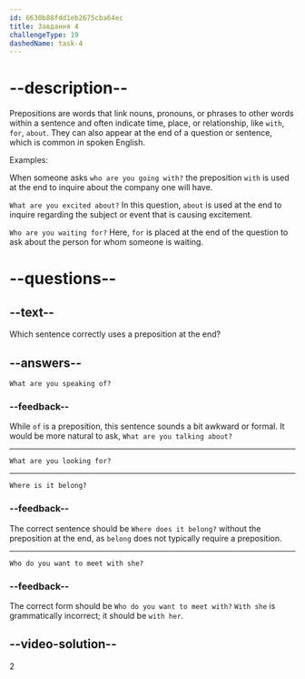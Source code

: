```yaml
---
id: 6630b88fdd1eb2675cba64ec
title: Завдання 4
challengeType: 19
dashedName: task-4
---
```


# --description--

Prepositions are words that link nouns, pronouns, or phrases to other words within a sentence and often indicate time, place, or relationship, like `with`, `for`, `about`. They can also appear at the end of a question or sentence, which is common in spoken English.

Examples:

When someone asks `who are you going with?` the preposition `with` is used at the end to inquire about the company one will have.

`What are you excited about?` In this question, `about` is used at the end to inquire regarding the subject or event that is causing excitement.

`Who are you waiting for?` Here, `for` is placed at the end of the question to ask about the person for whom someone is waiting.

# --questions--

## --text--

Which sentence correctly uses a preposition at the end?

## --answers--

`What are you speaking of?`

### --feedback--

While `of` is a preposition, this sentence sounds a bit awkward or formal. It would be more natural to ask, `What are you talking about?`

---

`What are you looking for?`

---

`Where is it belong?`

### --feedback--

The correct sentence should be `Where does it belong?` without the preposition at the end, as `belong` does not typically require a preposition.

---

`Who do you want to meet with she?`

### --feedback--

The correct form should be `Who do you want to meet with?` `With she` is grammatically incorrect; it should be `with her`.

## --video-solution--

2
